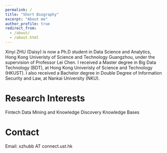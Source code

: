 ```yaml
---
permalink: /
title: "Short Biography"
excerpt: "About me"
author_profile: true
redirect_from: 
  - /about/
  - /about.html
---
```

Xinyi ZHU (Daisy) is now a Ph.D student in Data Science and Analytics, Hong Kong Univeristy of Science and Technology Guangzhou, under the supervision of Professor Lei Chen. I received a Master degree in Big Data Technology (BDT), at Hong Kong Univeristy of Science and Technology (HKUST). I also received a Bachelor degree in Double Degree of Information Security and Law, at Nankai University (NKU).


Research Interests
======
Fintech
Data Mining and Knowledge Discovery
Knowledge Bases


Contact
======
Email: xzhubb AT connect.ust.hk